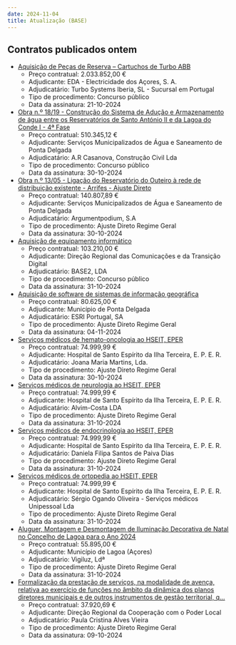 ```yaml
---
date: 2024-11-04
title: Atualização (BASE)
---
```

## Contratos publicados ontem

* [Aquisição de Peças de Reserva – Cartuchos de Turbo ABB](https://www.base.gov.pt/Base4/pt/detalhe/?type=contratos&id=11005415)
  * Preço contratual: 2.033.852,00 €
  * Adjudicante: EDA - Electricidade dos Açores, S. A.
  * Adjudicatário: Turbo Systems Iberia, SL - Sucursal em Portugal
  * Tipo de procedimento: Concurso público
  * Data da assinatura: 21-10-2024
* [Obra n.º 18/19 - Construção do Sistema de Adução e Armazenamento de água entre os Reservatórios de Santo António II e da Lagoa do Conde I - 4ª Fase](https://www.base.gov.pt/Base4/pt/detalhe/?type=contratos&id=11006605)
  * Preço contratual: 510.345,12 €
  * Adjudicante: Serviços Municipalizados de Água e Saneamento de Ponta Delgada
  * Adjudicatário: A.R Casanova, Construção Civil Lda
  * Tipo de procedimento: Concurso público
  * Data da assinatura: 30-10-2024
* [Obra n.º 13/05 - Ligação do Reservatório do Outeiro à rede de distribuição existente - Arrifes - Ajuste Direto](https://www.base.gov.pt/Base4/pt/detalhe/?type=contratos&id=11005612)
  * Preço contratual: 140.807,89 €
  * Adjudicante: Serviços Municipalizados de Água e Saneamento de Ponta Delgada
  * Adjudicatário: Argumentpodium, S.A
  * Tipo de procedimento: Ajuste Direto Regime Geral
  * Data da assinatura: 30-10-2024
* [Aquisição de equipamento informático](https://www.base.gov.pt/Base4/pt/detalhe/?type=contratos&id=11005196)
  * Preço contratual: 103.210,00 €
  * Adjudicante: Direção Regional das Comunicações e da Transição Digital
  * Adjudicatário: BASE2, LDA
  * Tipo de procedimento: Concurso público
  * Data da assinatura: 31-10-2024
* [Aquisição de software de sistemas de informação geográfica](https://www.base.gov.pt/Base4/pt/detalhe/?type=contratos&id=11005553)
  * Preço contratual: 80.625,00 €
  * Adjudicante: Município de Ponta Delgada
  * Adjudicatário: ESRI Portugal, SA
  * Tipo de procedimento: Ajuste Direto Regime Geral
  * Data da assinatura: 04-11-2024
* [Serviços médicos de hemato-oncologia ao HSEIT, EPER](https://www.base.gov.pt/Base4/pt/detalhe/?type=contratos&id=11005121)
  * Preço contratual: 74.999,99 €
  * Adjudicante: Hospital de Santo Espírito da Ilha Terceira, E. P. E. R.
  * Adjudicatário: Joana Maria Martins, Lda.
  * Tipo de procedimento: Ajuste Direto Regime Geral
  * Data da assinatura: 30-10-2024
* [Serviços médicos de neurologia ao HSEIT, EPER](https://www.base.gov.pt/Base4/pt/detalhe/?type=contratos&id=11005519)
  * Preço contratual: 74.999,99 €
  * Adjudicante: Hospital de Santo Espírito da Ilha Terceira, E. P. E. R.
  * Adjudicatário: Alvim-Costa LDA
  * Tipo de procedimento: Ajuste Direto Regime Geral
  * Data da assinatura: 31-10-2024
* [Serviços médicos de endocrinologia ao HSEIT, EPER](https://www.base.gov.pt/Base4/pt/detalhe/?type=contratos&id=11005750)
  * Preço contratual: 74.999,99 €
  * Adjudicante: Hospital de Santo Espírito da Ilha Terceira, E. P. E. R.
  * Adjudicatário: Daniela Filipa Santos de Paiva Dias
  * Tipo de procedimento: Ajuste Direto Regime Geral
  * Data da assinatura: 31-10-2024
* [Serviços médicos de ortopedia ao HSEIT, EPER](https://www.base.gov.pt/Base4/pt/detalhe/?type=contratos&id=11006018)
  * Preço contratual: 74.999,99 €
  * Adjudicante: Hospital de Santo Espírito da Ilha Terceira, E. P. E. R.
  * Adjudicatário: Sérgio Ogando Oliveira - Serviços médicos Unipessoal Lda
  * Tipo de procedimento: Ajuste Direto Regime Geral
  * Data da assinatura: 31-10-2024
* [Aluguer, Montagem e Desmontagem de Iluminação Decorativa de Natal no Concelho de Lagoa para o Ano 2024](https://www.base.gov.pt/Base4/pt/detalhe/?type=contratos&id=11006358)
  * Preço contratual: 55.895,00 €
  * Adjudicante: Município de Lagoa (Açores)
  * Adjudicatário: Vigiluz, Ldª
  * Tipo de procedimento: Ajuste Direto Regime Geral
  * Data da assinatura: 31-10-2024
* [Formalização da prestação de serviços, na modalidade de avença, relativa ao exercício de funções no âmbito da dinâmica dos planos diretores municipais e de outros instrumentos de gestão territorial, q...](https://www.base.gov.pt/Base4/pt/detalhe/?type=contratos&id=11005733)
  * Preço contratual: 37.920,69 €
  * Adjudicante: Direção Regional da Cooperação com o Poder Local
  * Adjudicatário: Paula Cristina Alves Vieira
  * Tipo de procedimento: Ajuste Direto Regime Geral
  * Data da assinatura: 09-10-2024

